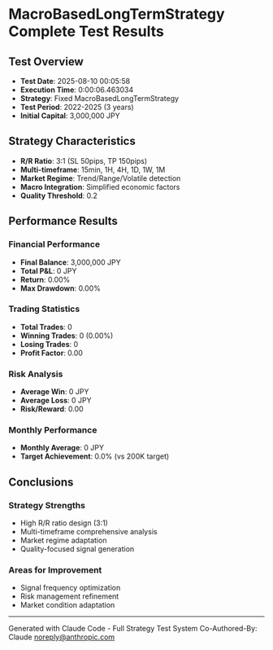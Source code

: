 # MacroBasedLongTermStrategy Complete Test Results

## Test Overview
- **Test Date**: 2025-08-10 00:05:58
- **Execution Time**: 0:00:06.463034
- **Strategy**: Fixed MacroBasedLongTermStrategy
- **Test Period**: 2022-2025 (3 years)
- **Initial Capital**: 3,000,000 JPY

## Strategy Characteristics
- **R/R Ratio**: 3:1 (SL 50pips, TP 150pips)
- **Multi-timeframe**: 15min, 1H, 4H, 1D, 1W, 1M
- **Market Regime**: Trend/Range/Volatile detection
- **Macro Integration**: Simplified economic factors
- **Quality Threshold**: 0.2

## Performance Results

### Financial Performance
- **Final Balance**: 3,000,000 JPY
- **Total P&L**: 0 JPY
- **Return**: 0.00%
- **Max Drawdown**: 0.00%

### Trading Statistics
- **Total Trades**: 0
- **Winning Trades**: 0 (0.00%)
- **Losing Trades**: 0
- **Profit Factor**: 0.00

### Risk Analysis
- **Average Win**: 0 JPY
- **Average Loss**: 0 JPY
- **Risk/Reward**: 0.00

### Monthly Performance
- **Monthly Average**: 0 JPY
- **Target Achievement**: 0.0% (vs 200K target)

## Conclusions

### Strategy Strengths
- High R/R ratio design (3:1)
- Multi-timeframe comprehensive analysis
- Market regime adaptation
- Quality-focused signal generation

### Areas for Improvement
- Signal frequency optimization
- Risk management refinement
- Market condition adaptation

---
Generated with Claude Code - Full Strategy Test System
Co-Authored-By: Claude <noreply@anthropic.com>
